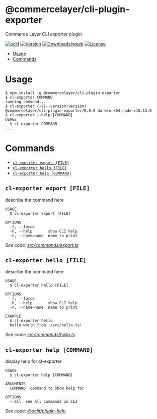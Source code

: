 @commercelayer/cli-plugin-exporter
==================================

Commerce Layer CLI exporter plugin

[![oclif](https://img.shields.io/badge/cli-oclif-brightgreen.svg)](https://oclif.io)
[![Version](https://img.shields.io/npm/v/@commercelayer/cli-plugin-exporter.svg)](https://npmjs.org/package/@commercelayer/cli-plugin-exporter)
[![Downloads/week](https://img.shields.io/npm/dw/@commercelayer/cli-plugin-exporter.svg)](https://npmjs.org/package/@commercelayer/cli-plugin-exporter)
[![License](https://img.shields.io/npm/l/@commercelayer/cli-plugin-exporter.svg)](https://github.com/@commercelayer/cli-plugin-exporter/blob/master/package.json)

<!-- toc -->
* [Usage](#usage)
* [Commands](#commands)
<!-- tocstop -->
# Usage
<!-- usage -->
```sh-session
$ npm install -g @commercelayer/cli-plugin-exporter
$ cl-exporter COMMAND
running command...
$ cl-exporter (-v|--version|version)
@commercelayer/cli-plugin-exporter/0.0.0 darwin-x64 node-v15.13.0
$ cl-exporter --help [COMMAND]
USAGE
  $ cl-exporter COMMAND
...
```
<!-- usagestop -->
# Commands
<!-- commands -->
* [`cl-exporter export [FILE]`](#cl-exporter-export-file)
* [`cl-exporter hello [FILE]`](#cl-exporter-hello-file)
* [`cl-exporter help [COMMAND]`](#cl-exporter-help-command)

## `cl-exporter export [FILE]`

describe the command here

```
USAGE
  $ cl-exporter export [FILE]

OPTIONS
  -f, --force
  -h, --help       show CLI help
  -n, --name=name  name to print
```

_See code: [src/commands/export.ts](https://github.com/commercelayer/commercelayer-cli-plugin-exporter/blob/v0.0.0/src/commands/export.ts)_

## `cl-exporter hello [FILE]`

describe the command here

```
USAGE
  $ cl-exporter hello [FILE]

OPTIONS
  -f, --force
  -h, --help       show CLI help
  -n, --name=name  name to print

EXAMPLE
  $ cl-exporter hello
  hello world from ./src/hello.ts!
```

_See code: [src/commands/hello.ts](https://github.com/commercelayer/commercelayer-cli-plugin-exporter/blob/v0.0.0/src/commands/hello.ts)_

## `cl-exporter help [COMMAND]`

display help for cl-exporter

```
USAGE
  $ cl-exporter help [COMMAND]

ARGUMENTS
  COMMAND  command to show help for

OPTIONS
  --all  see all commands in CLI
```

_See code: [@oclif/plugin-help](https://github.com/oclif/plugin-help/blob/v3.2.2/src/commands/help.ts)_
<!-- commandsstop -->
